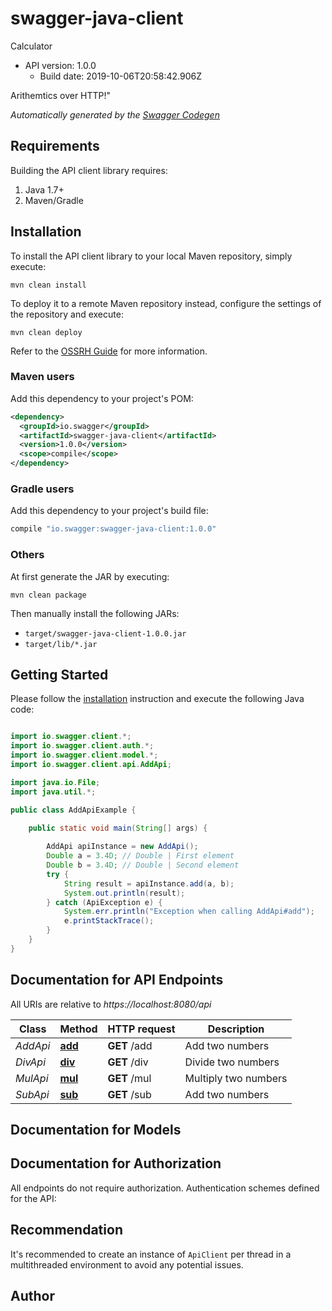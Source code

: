 # swagger-java-client

Calculator
- API version: 1.0.0
  - Build date: 2019-10-06T20:58:42.906Z

Arithemtics over HTTP!\"


*Automatically generated by the [Swagger Codegen](https://github.com/swagger-api/swagger-codegen)*


## Requirements

Building the API client library requires:
1. Java 1.7+
2. Maven/Gradle

## Installation

To install the API client library to your local Maven repository, simply execute:

```shell
mvn clean install
```

To deploy it to a remote Maven repository instead, configure the settings of the repository and execute:

```shell
mvn clean deploy
```

Refer to the [OSSRH Guide](http://central.sonatype.org/pages/ossrh-guide.html) for more information.

### Maven users

Add this dependency to your project's POM:

```xml
<dependency>
  <groupId>io.swagger</groupId>
  <artifactId>swagger-java-client</artifactId>
  <version>1.0.0</version>
  <scope>compile</scope>
</dependency>
```

### Gradle users

Add this dependency to your project's build file:

```groovy
compile "io.swagger:swagger-java-client:1.0.0"
```

### Others

At first generate the JAR by executing:

```shell
mvn clean package
```

Then manually install the following JARs:

* `target/swagger-java-client-1.0.0.jar`
* `target/lib/*.jar`

## Getting Started

Please follow the [installation](#installation) instruction and execute the following Java code:

```java

import io.swagger.client.*;
import io.swagger.client.auth.*;
import io.swagger.client.model.*;
import io.swagger.client.api.AddApi;

import java.io.File;
import java.util.*;

public class AddApiExample {

    public static void main(String[] args) {
        
        AddApi apiInstance = new AddApi();
        Double a = 3.4D; // Double | First element
        Double b = 3.4D; // Double | Second element
        try {
            String result = apiInstance.add(a, b);
            System.out.println(result);
        } catch (ApiException e) {
            System.err.println("Exception when calling AddApi#add");
            e.printStackTrace();
        }
    }
}

```

## Documentation for API Endpoints

All URIs are relative to *https://localhost:8080/api*

Class | Method | HTTP request | Description
------------ | ------------- | ------------- | -------------
*AddApi* | [**add**](docs/AddApi.md#add) | **GET** /add | Add two numbers
*DivApi* | [**div**](docs/DivApi.md#div) | **GET** /div | Divide two numbers
*MulApi* | [**mul**](docs/MulApi.md#mul) | **GET** /mul | Multiply two numbers
*SubApi* | [**sub**](docs/SubApi.md#sub) | **GET** /sub | Add two numbers


## Documentation for Models



## Documentation for Authorization

All endpoints do not require authorization.
Authentication schemes defined for the API:

## Recommendation

It's recommended to create an instance of `ApiClient` per thread in a multithreaded environment to avoid any potential issues.

## Author



